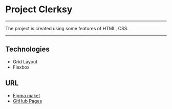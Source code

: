 # Project Clerksy
---

The project is created using some features of HTML, CSS.

---

## Technologies
* Grid Layout
* Flexbox

## URL
* [Figma maket](https://www.figma.com/file/7M35C1Xiwwccf5qHRHxXad/Clerksy?node-id=0%3A1)
* [GitHub Pages](https://pancfly.github.io/Clerksy/)
